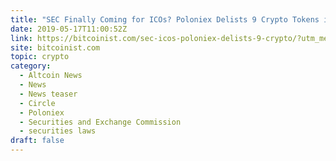 ```yaml
---
title: "SEC Finally Coming for ICOs? Poloniex Delists 9 Crypto Tokens in the US"
date: 2019-05-17T11:00:52Z
link: https://bitcoinist.com/sec-icos-poloniex-delists-9-crypto/?utm_medium=RSS&utm_source=hune
site: bitcoinist.com
topic: crypto
category:
  - Altcoin News
  - News
  - News teaser
  - Circle
  - Poloniex
  - Securities and Exchange Commission
  - securities laws
draft: false
---
```

